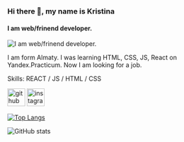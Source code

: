### Hi there 👋, my name is Kristina
#### I am web/frinend developer.
![I am web/frinend developer.](https://catherineasquithgallery.com/uploads/posts/2021-02/1613263314_115-p-sinii-fon-tekhno-159.jpg)

I am form Almaty. I was learning HTML, CSS, JS, React on Yandex.Practicum. Now I am looking for a job.

Skills:  REACT / JS / HTML / CSS



[<img src='https://cdn.jsdelivr.net/npm/simple-icons@3.0.1/icons/github.svg' alt='github' height='40'>](https://github.com/KrisGurach)  [<img src='https://cdn.jsdelivr.net/npm/simple-icons@3.0.1/icons/instagram.svg' alt='instagram' height='40'>](https://www.instagram.com/kr.gurach/)  

[![Top Langs](https://github-readme-stats.vercel.app/api/top-langs/?username=KrisGurach)](https://github.com/anuraghazra/github-readme-stats)

![GitHub stats](https://github-readme-stats.vercel.app/api?username=KrisGurach&show_icons=true)  


